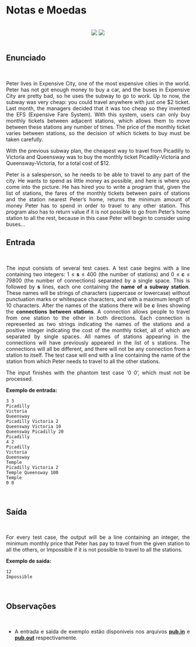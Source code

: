 # Notas e Moedas

<br>

<!-- Shields do Projeto -->

<div align="center">

  <a href="https://onlinejudge.org/index.php?option=onlinejudge&page=show_problem&problem=2757" alt="ONLINE JUDGE">
        <img src="https://img.shields.io/static/v1?label=ONLINE JUDGE&message=11710&color=black&style=for-the-badge&link=" /></a>
  
  <a href="#" alt="Assunto">
        <img src="https://img.shields.io/static/v1?label=ASSUNTO&message=GRAFOS&color=black&style=for-the-badge" /></a>

</div>

<br>

<div style="text-align: justify"> 

## **Enunciado**

<br>

Peter lives in Expensive City, one of the most expensive cities in the world. Peter has not got enough
money to buy a car, and the buses in Expensive City are pretty bad, so he uses the subway to go to
work. Up to now, the subway was very cheap: you could travel anywhere with just one $2 ticket. Last
month, the managers decided that it was too cheap so they invented the EFS (Expensive Fare System).
With this system, users can only buy monthly tickets between adjacent stations, which allows them
to move between these stations any number of times. The price of the monthly ticket varies between
stations, so the decision of which tickets to buy must be taken carefully.

With the previous subway plan, the cheapest way to travel from Picadilly to Victoria and Queensway
was to buy the monthly ticket Picadilly-Victoria and Queensway-Victoria, for a total cost of $12.

Peter is a salesperson, so he needs to be able to travel to any part of the city. He wants to spend
as little money as possible, and here is where you come into the picture. He has hired you to write a
program that, given the list of stations, the fares of the monthly tickets between pairs of stations and
the station nearest Peter’s home, returns the minimum amount of money Peter has to spend in order
to travel to any other station. This program also has to return value if it is not possible to go from
Peter’s home station to all the rest, because in this case Peter will begin to consider using buses...

## **Entrada**

<br>

The input consists of several test cases. A test case begins with a line containing two integers: 1 ≤
**s** ≤ 400 (the number of stations) and 0 ≤ **c** ≤ 79800 (the number of connections) separated by a single
space. This is followed by **s** lines, each one containing the **name of a subway station**. These names will
be strings of characters (uppercase or lowercase) without punctuation marks or whitespace characters,
and with a maximum length of 10 characters. After the names of the stations there will be **c** lines
showing the **connections between stations**. A connection allows people to travel from one station to
the other in both directions. Each connection is represented as two strings indicating the names of the
stations and a positive integer indicating the cost of the monthly ticket, all of which are separated by
single spaces. All names of stations appearing in the connections will have previously appeared in the
list of s stations. The connections will all be different, and there will not be any connection from a
station to itself. The test case will end with a line containing the name of the station from which Peter
needs to travel to all the other stations.

The input finishes with the phantom test case ‘0 0’, which must not be processed.

**Exemplo de entrada:**

```text
3 3
Picadilly
Victoria
Queensway
Picadilly Victoria 2
Queensway Victoria 10
Queensway Picadilly 20
Picadilly
4 2
Picadilly
Victoria
Queensway
Temple
Picadilly Victoria 2
Temple Queensway 100
Temple
0 0
```

<br>

## **Saída**

<br>

For every test case, the output will be a line containing an integer, the minimum monthly price that
Peter has pay to travel from the given station to all the others, or Impossible if it is not possible to
travel to all the stations.

**Exemplo de saida:**

```text
12
Impossible
```

<br>

## **Observações**

<br>

- A entrada e saida de exemplo estão disponíveis nos arquivos [**pub.in**](https://github.com/Malfunction-Machine/LPA-Papers/blob/main/Papers/EX02:%20Expensive%20subway/pub.in) e [**pub.out**](https://github.com/Malfunction-Machine/LPA-Papers/blob/main/Papers/EX02:%20Expensive%20subway/pub.out) respectivamente.

</div>
